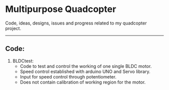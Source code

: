 # Multipurpose Quadcopter

Code, ideas, designs, issues and progress related to my quadcopter project.
***

## Code:
1. BLDCtest:
    * Code to test and control the working of one single BLDC motor.
    * Speed control established with arduino UNO and Servo library.
    * Input for speed control through potentiometer.
    * Does not contain calibration of working region for the motor.